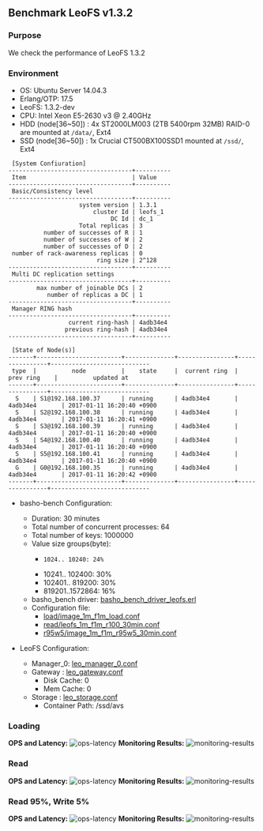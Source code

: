 ## Benchmark LeoFS v1.3.2

### Purpose
We check the performance of LeoFS 1.3.2

### Environment

* OS: Ubuntu Server 14.04.3
* Erlang/OTP: 17.5
* LeoFS: 1.3.2-dev
* CPU: Intel Xeon E5-2630 v3 @ 2.40GHz
* HDD (node[36~50]) : 4x ST2000LM003 (2TB 5400rpm 32MB) RAID-0 are mounted at `/data/`, Ext4
* SSD (node[36~50]) : 1x Crucial CT500BX100SSD1 mounted at `/ssd/`, Ext4

```
 [System Confiuration]
-----------------------------------+----------
 Item                              | Value
-----------------------------------+----------
 Basic/Consistency level
-----------------------------------+----------
                    system version | 1.3.1
                        cluster Id | leofs_1
                             DC Id | dc_1
                    Total replicas | 3
          number of successes of R | 1
          number of successes of W | 2
          number of successes of D | 2
 number of rack-awareness replicas | 0
                         ring size | 2^128
-----------------------------------+----------
 Multi DC replication settings
-----------------------------------+----------
        max number of joinable DCs | 2
           number of replicas a DC | 1
-----------------------------------+----------
 Manager RING hash
-----------------------------------+----------
                 current ring-hash | 4adb34e4
                previous ring-hash | 4adb34e4
-----------------------------------+----------

 [State of Node(s)]
-------+------------------------+--------------+----------------+----------------+----------------------------
 type  |          node          |    state     |  current ring  |   prev ring    |          updated at
-------+------------------------+--------------+----------------+----------------+----------------------------
  S    | S1@192.168.100.37      | running      | 4adb34e4       | 4adb34e4       | 2017-01-11 16:20:40 +0900
  S    | S2@192.168.100.38      | running      | 4adb34e4       | 4adb34e4       | 2017-01-11 16:20:41 +0900
  S    | S3@192.168.100.39      | running      | 4adb34e4       | 4adb34e4       | 2017-01-11 16:20:40 +0900
  S    | S4@192.168.100.40      | running      | 4adb34e4       | 4adb34e4       | 2017-01-11 16:20:40 +0900
  S    | S5@192.168.100.41      | running      | 4adb34e4       | 4adb34e4       | 2017-01-11 16:20:40 +0900
  G    | G0@192.168.100.35      | running      | 4adb34e4       | 4adb34e4       | 2017-01-11 16:20:42 +0900
-------+------------------------+--------------+----------------+----------------+----------------------------

```

* basho-bench Configuration:
    * Duration: 30 minutes
    * Total number of concurrent processes: 64
    * Total number of keys: 1000000
    * Value size groups(byte):
        *     1024.. 10240: 24%
        *   10241.. 102400: 30%
        *  102401.. 819200: 30%
        *  819201..1572864: 16%
    * basho_bench driver: [basho_bench_driver_leofs.erl](https://github.com/leo-project/basho_bench/blob/1.4/src/basho_bench_driver_leofs.erl)
    * Configuration file: 
        * [load/image_1m_f1m_load.conf](load/image_1m_f1m_load.conf)
        * [read/leofs_1m_f1m_r100_30min.conf](read/leofs_1m_f1m_r100_30min.conf)
        * [r95w5/image_1m_f1m_r95w5_30min.conf](r95w5/image_1m_f1m_r95w5_30min.conf)

* LeoFS Configuration:
    * Manager_0: [leo_manager_0.conf](conf/G0/leo_manager.conf)
    * Gateway  : [leo_gateway.conf](conf/G0/leo_gateway.conf)
        * Disk Cache: 0
        * Mem Cache:  0
    * Storage  : [leo_storage.conf](conf/S0/leo_storage.conf)
        * Container Path: /ssd/avs

### Loading
**OPS and Latency:**
![ops-latency](load/summary.png)
**Monitoring Results:**
![monitoring-results](load/grafana.png)

### Read
**OPS and Latency:**
![ops-latency](read/summary.png)
**Monitoring Results:**
![monitoring-results](read/grafana.png)

### Read 95%, Write 5%
**OPS and Latency:**
![ops-latency](r95w5/summary.png)
**Monitoring Results:**
![monitoring-results](r95w5/grafana.png)

